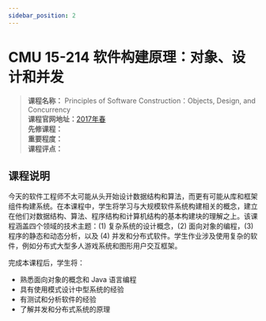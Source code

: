 ```yaml
---
sidebar_position: 2
---
```


# CMU 15-214 软件构建原理：对象、设计和并发




>**课程名称：** Principles of Software Construction：Objects, Design, and Concurrency   
**课程官网地址：**[2017年春](https://www.cs.cmu.edu/~ckaestne/15214/s2017/)      
**先修课程：**     
**重要程度：**       
**课程评点：**       


## 课程说明
今天的软件工程师不太可能从头开始设计数据结构和算法，而更有可能从库和框架组件构建系统。在本课程中，学生将学习与大规模软件系统构建相关的概念，建立在他们对数据结构、算法、程序结构和计算机结构的基本构建块的理解之上。该课程涵盖四个领域的技术主题：(1) 复杂系统的设计概念，(2) 面向对象的编程，(3) 程序的静态和动态分析，以及 (4) 并发和分布式软件。学生作业涉及使用复杂的软件，例如分布式大型多人游戏系统和图形用户交互框架。

完成本课程后，学生将：
- 熟悉面向对象的概念和 Java 语言编程
- 具有使用模式设计中型系统的经验
- 有测试和分析软件的经验
- 了解并发和分布式系统的原理

<Comment></Comment>
